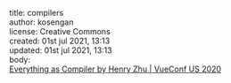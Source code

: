 title: compilers <br>
author: kosengan <br>
license: Creative Commons <br>
created: 01st jul 2021, 13:13 <br>
updated: 01st jul 2021, 13:13 <br>
body: <br>
<a href="https://www.youtube.com/watch?v=oQ37Mx3Abi0">Everything as Compiler by Henry Zhu | VueConf US 2020</a>
